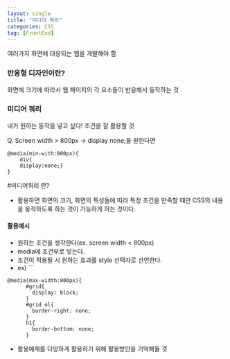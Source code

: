 ```yaml
---
layout: single
title: "미디어 쿼리"
categories: CSS
tag: [FrontEnd]
---
```


여러가지 화면에 대응되는 웹을 개발해야 함

### 반응형 디자인이란?
화면에 크기에 따라서 웹 페이지의 각 요소들이 반응해서 동작하는 것

### 미디어 쿼리

내가 원하는 동작을 넣고 싶다!
조건을 잘 활용할 것

Q. Screen width > 800px -> display none;을 원한다면
```
@media(min-with:800px){
	div{
	display:none;}
}
```

#미디어쿼리 란?
- 활용하면 화면의 크기, 화면의 특성들에 따라 특정 조건을 만족할 때만 CSS의 내용을 동작하도록 하는 것이 가능하게 하는 것이다.


#### 활용예시

- 원하는 조건을 생각한다(ex. screen width < 800px)
- media에 조건부로 넣는다.
- 조건이 적용될 시 원하는 효과를 style 선택자로 선언한다.
- ex) ```
```
@media(max-width:800px){
      #grid{
        display: block;
      }
      #grid ol{
        border-right: none;
      }
      h1{
        border-bottom: none;
      }
```
- 활용예제를 다양하게 활용하기 위해 활용방안을 기억해둘 것
